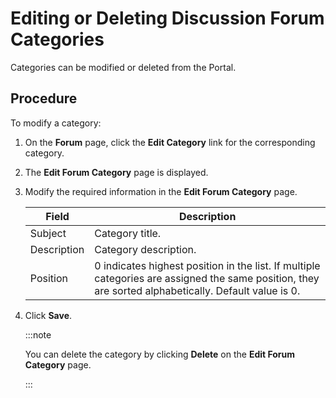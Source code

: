﻿---
sidebar_position: 3
---

# Editing or Deleting Discussion Forum Categories

<head>
  <meta name="guidename" content="API Management"/>
  <meta name="context" content="GUID-686d8ed6-d3ba-4e62-9919-0d1adbd5880c"/>
</head>

Categories can be modified or deleted from the Portal. 

## Procedure

To modify a category:

1. On the **Forum** page, click the **Edit Category** link for the corresponding category. 

2. The **Edit Forum Category** page is displayed.

3. Modify the required information in the **Edit Forum Category** page. 

   |**Field** |**Description** |
   | ------ | ------- |
   |Subject|Category title. |
   |Description|Category description. |
   |Position|0 indicates highest position in the list. If multiple categories are assigned the same position, they are sorted alphabetically. Default value is 0. |

4. Click **Save**. 

   :::note
   
   You can delete the category by clicking **Delete** on the **Edit Forum Category** page. 

   :::
